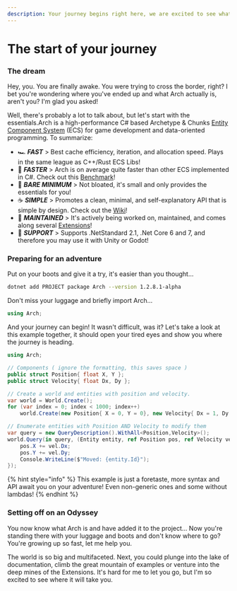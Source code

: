 ```yaml
---
description: Your journey begins right here, we are excited to see what you create!
---
```


# The start of your journey

### The dream <a href="#the-dream" id="the-dream"></a>

Hey, you. You are finally awake. You were trying to cross the border, right? I bet you're wondering where you've ended up and what Arch actually is, aren't you? I'm glad you asked!&#x20;

Well, there's probably a lot to talk about, but let's start with the essentials.Arch is a high-performance C# based Archetype & Chunks [Entity Component System](https://www.wikiwand.com/en/Entity\_component\_system) (ECS) for game development and data-oriented programming. To summarize:

* 🏎️ _**FAST**_ > Best cache efficiency, iteration, and allocation speed. Plays in the same league as C++/Rust ECS Libs!
* 🚀 _**FASTER**_ > Arch is on average quite faster than other ECS implemented in C#. Check out this [Benchmark](https://github.com/Doraku/Ecs.CSharp.Benchmark)!
* 🤏 _**BARE MINIMUM**_ > Not bloated, it's small and only provides the essentials for you!
* ☕️ _**SIMPLE**_ > Promotes a clean, minimal, and self-explanatory API that is simple by design. Check out the [Wiki](https://github.com/genaray/Arch/wiki)!
* 💪 _**MAINTAINED**_ > It's actively being worked on, maintained, and comes along several [Extensions](https://github.com/genaray/Arch.Extended)!
* 🚢 _**SUPPORT**_ > Supports .NetStandard 2.1, .Net Core 6 and 7, and therefore you may use it with Unity or Godot!

### Preparing for an adventure <a href="#preparing-for-an-adventure" id="preparing-for-an-adventure"></a>

Put on your boots and give it a try, it's easier than you thought...

```sh
dotnet add PROJECT package Arch --version 1.2.8.1-alpha
```

Don't miss your luggage and briefly import Arch...

```csharp
using Arch;
```

And your journey can begin! It wasn't difficult, was it? Let's take a look at this example together, it should open your tired eyes and show you where the journey is heading.

```csharp
using Arch;

// Components ( ignore the formatting, this saves space )
public struct Position{ float X, Y };
public struct Velocity{ float Dx, Dy };

// Create a world and entities with position and velocity.
var world = World.Create();
for (var index = 0; index < 1000; index++) 
    world.Create(new Position{ X = 0, Y = 0}, new Velocity{ Dx = 1, Dy = 1});

// Enumerate entities with Position AND Velocity to modify them
var query = new QueryDescription().WithAll<Position,Velocity>();
world.Query(in query, (Entity entity, ref Position pos, ref Velocity vel) => {
    pos.X += vel.Dx;
    pos.Y += vel.Dy;
    Console.WriteLine($"Moved: {entity.Id}"); 
}); 
```

{% hint style="info" %}
This example is just a foretaste, more syntax and API await you on your adventure! Even non-generic ones and some without lambdas!
{% endhint %}

### Setting off on an Odyssey <a href="#setting-off-on-an-odyssey" id="setting-off-on-an-odyssey"></a>

You now know what Arch is and have added it to the project... Now you're standing there with your luggage and boots and don't know where to go? You're growing up so fast, let me help you.

The world is so big and multifaceted. Next, you could plunge into the lake of documentation, climb the great mountain of examples or venture into the deep mines of the Extensions. It's hard for me to let you go, but I'm so excited to see where it will take you.
